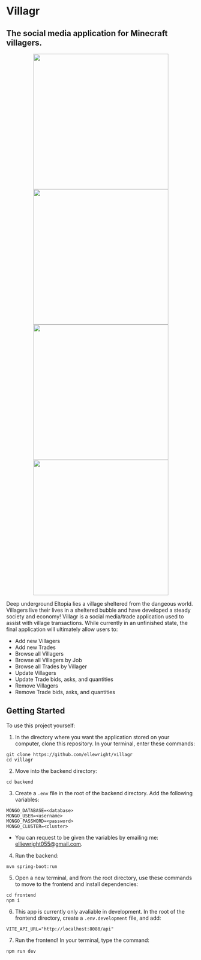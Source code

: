 # Villagr
## The social media application for Minecraft villagers.

<p align="center">
  <img src="https://github.com/user-attachments/assets/404f9e30-a36a-4ed3-8da4-5d4d473533ea" width="360" />
  <img src="https://github.com/user-attachments/assets/8e27fad5-1e20-4396-8bd5-e5e8334b759f" width="360" />
  <img src="https://github.com/user-attachments/assets/bf493012-2a3d-4102-a061-dbbb6b5e4646" width="360" />
  <img src="https://github.com/user-attachments/assets/872bef38-4593-42a5-8dda-40fbbbbb6a3c" width="360" />
</p>

Deep underground Eltopia lies a village sheltered from the dangeous world. Villagers live their lives in a sheltered bubble and have developed a steady society and economy! Villagr is a social media/trade application used to assist with village transactions. While currently in an unfinished state, the final application will ultimately allow users to:

* Add new Villagers
* Add new Trades
* Browse all Villagers
* Browse all Villagers by Job
* Browse all Trades by Villager
* Update Villagers
* Update Trade bids, asks, and quantities
* Remove Villagers
* Remove Trade bids, asks, and quantities

## Getting Started

To use this project yourself:

1. In the directory where you want the application stored on your computer, clone this repository. In your terminal, enter these commands:

```
git clone https://github.com/ellewright/villagr
cd villagr
```

2. Move into the backend directory:

```
cd backend
```

3. Create a `.env` file in the root of the backend directory. Add the following variables:

```
MONGO_DATABASE=<database>
MONGO_USER=<username>
MONGO_PASSWORD=<password>
MONGO_CLUSTER=<cluster>
```

* You can request to be given the variables by emailing me: <a href="mailto:elliewright055@gmail.com">elliewright055@gmail.com</a>.

4. Run the backend:

```
mvn spring-boot:run
```

5. Open a new terminal, and from the root directory, use these commands to move to the frontend and install dependencies:

```
cd frontend
npm i
```

6. This app is currently only avaliable in development. In the root of the frontend directory, create a `.env.development` file, and add:

```
VITE_API_URL="http://localhost:8080/api"
```

7. Run the frontend! In your terminal, type the command:

```
npm run dev
```
